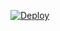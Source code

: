[![Deploy](https://www.herokucdn.com/deploy/button.svg)](https://heroku.com/deploy?template=https://github.com/DigiMinagawa/hubot-sample)

